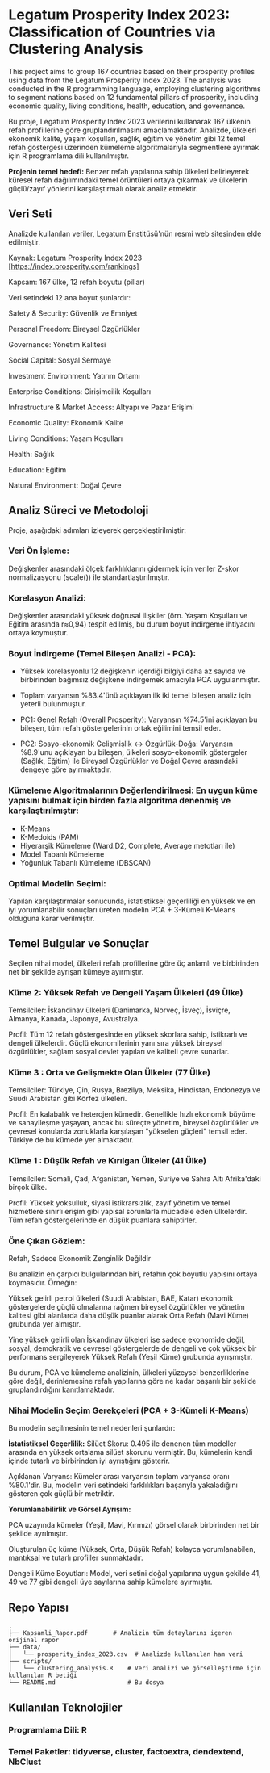 # Legatum Prosperity Index 2023: Classification of Countries via Clustering Analysis

This project aims to group 167 countries based on their prosperity profiles using data from the Legatum Prosperity Index 2023. The analysis was conducted in the R programming language, employing clustering algorithms to segment nations based on 12 fundamental pillars of prosperity, including economic quality, living conditions, health, education, and governance.


Bu proje, Legatum Prosperity Index 2023 verilerini kullanarak 167 ülkenin refah profillerine göre gruplandırılmasını amaçlamaktadır. Analizde, ülkeleri ekonomik kalite, yaşam koşulları, sağlık, eğitim ve yönetim gibi 12 temel refah göstergesi üzerinden kümeleme algoritmalarıyla segmentlere ayırmak için R programlama dili kullanılmıştır.

**Projenin temel hedefi:** Benzer refah yapılarına sahip ülkeleri belirleyerek küresel refah dağılımındaki temel örüntüleri ortaya çıkarmak ve ülkelerin güçlü/zayıf yönlerini karşılaştırmalı olarak analiz etmektir.

## Veri Seti

Analizde kullanılan veriler, Legatum Enstitüsü'nün resmi web sitesinden elde edilmiştir.

Kaynak: Legatum Prosperity Index 2023 [https://index.prosperity.com/rankings]

Kapsam: 167 ülke, 12 refah boyutu (pillar)

Veri setindeki 12 ana boyut şunlardır:

Safety & Security: Güvenlik ve Emniyet

Personal Freedom: Bireysel Özgürlükler

Governance: Yönetim Kalitesi

Social Capital: Sosyal Sermaye

Investment Environment: Yatırım Ortamı

Enterprise Conditions: Girişimcilik Koşulları

Infrastructure & Market Access: Altyapı ve Pazar Erişimi

Economic Quality: Ekonomik Kalite

Living Conditions: Yaşam Koşulları

Health: Sağlık

Education: Eğitim

Natural Environment: Doğal Çevre

## Analiz Süreci ve Metodoloji

Proje, aşağıdaki adımları izleyerek gerçekleştirilmiştir:

### Veri Ön İşleme: 

Değişkenler arasındaki ölçek farklılıklarını gidermek için veriler Z-skor normalizasyonu (scale()) ile standartlaştırılmıştır.

### Korelasyon Analizi: 

Değişkenler arasındaki yüksek doğrusal ilişkiler (örn. Yaşam Koşulları ve Eğitim arasında r≈0,94) tespit edilmiş, bu durum boyut indirgeme ihtiyacını ortaya koymuştur.

### Boyut İndirgeme (Temel Bileşen Analizi - PCA):

* Yüksek korelasyonlu 12 değişkenin içerdiği bilgiyi daha az sayıda ve birbirinden bağımsız değişkene indirgemek amacıyla PCA uygulanmıştır.

* Toplam varyansın %83.4'ünü açıklayan ilk iki temel bileşen analiz için yeterli bulunmuştur.

* PC1: Genel Refah (Overall Prosperity): Varyansın %74.5'ini açıklayan bu bileşen, tüm refah göstergelerinin ortak eğilimini temsil eder.

* PC2: Sosyo-ekonomik Gelişmişlik ↔ Özgürlük-Doğa: Varyansın %8.9'unu açıklayan bu bileşen, ülkeleri sosyo-ekonomik göstergeler (Sağlık, Eğitim) ile Bireysel Özgürlükler ve Doğal Çevre arasındaki dengeye göre ayırmaktadır.

### Kümeleme Algoritmalarının Değerlendirilmesi: En uygun küme yapısını bulmak için birden fazla algoritma denenmiş ve karşılaştırılmıştır:

* K-Means
* K-Medoids (PAM)
* Hiyerarşik Kümeleme (Ward.D2, Complete, Average metotları ile)
* Model Tabanlı Kümeleme
* Yoğunluk Tabanlı Kümeleme (DBSCAN)

### Optimal Modelin Seçimi: 

Yapılan karşılaştırmalar sonucunda, istatistiksel geçerliliği en yüksek ve en iyi yorumlanabilir sonuçları üreten modelin PCA + 3-Kümeli K-Means olduğuna karar verilmiştir.

## Temel Bulgular ve Sonuçlar

Seçilen nihai model, ülkeleri refah profillerine göre üç anlamlı ve birbirinden net bir şekilde ayrışan kümeye ayırmıştır.

### Küme 2: Yüksek Refah ve Dengeli Yaşam Ülkeleri (49 Ülke)

Temsilciler: İskandinav ülkeleri (Danimarka, Norveç, İsveç), İsviçre, Almanya, Kanada, Japonya, Avustralya.

Profil: Tüm 12 refah göstergesinde en yüksek skorlara sahip, istikrarlı ve dengeli ülkelerdir. Güçlü ekonomilerinin yanı sıra yüksek bireysel özgürlükler, sağlam sosyal devlet yapıları ve kaliteli çevre sunarlar.

### Küme 3 : Orta ve Gelişmekte Olan Ülkeler (77 Ülke)

Temsilciler: Türkiye, Çin, Rusya, Brezilya, Meksika, Hindistan, Endonezya ve Suudi Arabistan gibi Körfez ülkeleri.

Profil: En kalabalık ve heterojen kümedir. Genellikle hızlı ekonomik büyüme ve sanayileşme yaşayan, ancak bu süreçte yönetim, bireysel özgürlükler ve çevresel konularda zorluklarla karşılaşan "yükselen güçleri" temsil eder. Türkiye de bu kümede yer almaktadır.

### Küme 1 : Düşük Refah ve Kırılgan Ülkeler (41 Ülke)

Temsilciler: Somali, Çad, Afganistan, Yemen, Suriye ve Sahra Altı Afrika'daki birçok ülke.

Profil: Yüksek yoksulluk, siyasi istikrarsızlık, zayıf yönetim ve temel hizmetlere sınırlı erişim gibi yapısal sorunlarla mücadele eden ülkelerdir. Tüm refah göstergelerinde en düşük puanlara sahiptirler.

### Öne Çıkan Gözlem:

Refah, Sadece Ekonomik Zenginlik Değildir

Bu analizin en çarpıcı bulgularından biri, refahın çok boyutlu yapısını ortaya koymasıdır. Örneğin:

Yüksek gelirli petrol ülkeleri (Suudi Arabistan, BAE, Katar) ekonomik göstergelerde güçlü olmalarına rağmen bireysel özgürlükler ve yönetim kalitesi gibi alanlarda daha düşük puanlar alarak Orta Refah (Mavi Küme) grubunda yer almıştır.

Yine yüksek gelirli olan İskandinav ülkeleri ise sadece ekonomide değil, sosyal, demokratik ve çevresel göstergelerde de dengeli ve çok yüksek bir performans sergileyerek Yüksek Refah (Yeşil Küme) grubunda ayrışmıştır.

Bu durum, PCA ve kümeleme analizinin, ülkeleri yüzeysel benzerliklerine göre değil, derinlemesine refah yapılarına göre ne kadar başarılı bir şekilde gruplandırdığını kanıtlamaktadır.

### Nihai Modelin Seçim Gerekçeleri (PCA + 3-Kümeli K-Means)

Bu modelin seçilmesinin temel nedenleri şunlardır:

**İstatistiksel Geçerlilik:**
Silüet Skoru: 0.495 ile denenen tüm modeller arasında en yüksek ortalama silüet skorunu vermiştir. Bu, kümelerin kendi içinde tutarlı ve birbirinden iyi ayrıştığını gösterir.

Açıklanan Varyans: Kümeler arası varyansın toplam varyansa oranı %80.1'dir. Bu, modelin veri setindeki farklılıkları başarıyla yakaladığını gösteren çok güçlü bir metriktir.

**Yorumlanabilirlik ve Görsel Ayrışım:**

PCA uzayında kümeler (Yeşil, Mavi, Kırmızı) görsel olarak birbirinden net bir şekilde ayrılmıştır.

Oluşturulan üç küme (Yüksek, Orta, Düşük Refah) kolayca yorumlanabilen, mantıksal ve tutarlı profiller sunmaktadır.

Dengeli Küme Boyutları: Model, veri setini doğal yapılarına uygun şekilde 41, 49 ve 77 gibi dengeli üye sayılarına sahip kümelere ayırmıştır.

## Repo Yapısı

```text
.
├── Kapsamli_Rapor.pdf       # Analizin tüm detaylarını içeren orijinal rapor
├── data/
│   └── prosperity_index_2023.csv  # Analizde kullanılan ham veri
├── scripts/
│   └── clustering_analysis.R    # Veri analizi ve görselleştirme için kullanılan R betiği
└── README.md                    # Bu dosya
```

## Kullanılan Teknolojiler

### Programlama Dili: R

### Temel Paketler: tidyverse, cluster, factoextra, dendextend, NbClust
